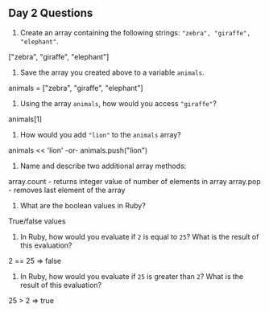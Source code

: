 ## Day 2 Questions

1. Create an array containing the following strings: `"zebra", "giraffe", "elephant"`.

["zebra", "giraffe", "elephant"]

1. Save the array you created above to a variable `animals`.

animals = ["zebra", "giraffe", "elephant"]

1. Using the array `animals`, how would you access `"giraffe"`?

animals[1]

1. How would you add `"lion"` to the `animals` array?

animals << 'lion' -or- animals.push("lion")

1. Name and describe two additional array methods:

array.count - returns integer value of number of elements in array
array.pop - removes last element of the array

1. What are the boolean values in Ruby?

True/false values 

1. In Ruby, how would you evaluate if `2` is equal to `25`? What is the result of this evaluation?

2 == 25 => false 

1. In Ruby, how would you evaluate if `25` is greater than `2`? What is the result of this evaluation?

25 > 2 => true 